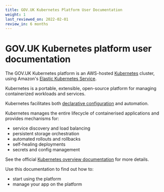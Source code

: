 ```yaml
---
title: GOV.UK Kubernetes Platform User Documentation
weight: 1
last_reviewed_on: 2022-02-01
review_in: 6 months
---
```


# GOV.UK Kubernetes platform user documentation

The GOV.UK Kubernetes platform is an AWS-hosted [Kubernetes](https://kubernetes.io) cluster, using Amazon's [Elastic Kubernetes Service](https://aws.amazon.com/eks/).

Kubernetes is a portable, extensible, open-source platform for managing containerized workloads and services.

Kubernetes facilitates both [declarative configuration](https://kubernetes.io/docs/tasks/manage-kubernetes-objects/declarative-config/) and automation.

Kubernetes manages the entire lifecycle of containerised applications and provides mechanisms for:

- service discovery and load balancing
- persistent storage orchestration
- automated rollouts and rollbacks
- self-healing deployments
- secrets and config management

See the official [Kubernetes overview documentation](https://kubernetes.io/docs/concepts/overview/what-is-kubernetes/) for more details.

Use this documentation to find out how to:

- start using the platform
- manage your app on the platform
